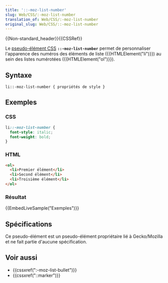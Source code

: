 ```yaml
---
title: '::-moz-list-number'
slug: Web/CSS/:-moz-list-number
translation_of: Web/CSS/:-moz-list-number
original_slug: Web/CSS/::-moz-list-number
---
```

{{Non-standard_header}}{{CSSRef}}

Le [pseudo-élément CSS](/fr/docs/Web/CSS/Pseudo-éléments) **`::-moz-list-number`** permet de personnaliser l'apparence des numéros des éléments de liste ({{HTMLElement("li")}}) au sein des listes numérotées ({{HTMLElement("ol")}}).

## Syntaxe

```
li::-moz-list-number { propriétés de style }
```

## Exemples

### CSS

```css
li::-moz-list-number {
  font-style: italic;
  font-weight: bold;
}
```

### HTML

```html
<ol>
  <li>Premier élément</li>
  <li>Second élément</li>
  <li>Troisième élément</li>
</ol>
```

### Résultat

{{EmbedLiveSample("Exemples")}}

## Spécifications

Ce pseudo-élément est un pseudo-élément propriétaire lié à Gecko/Mozilla et ne fait partie d'aucune spécification.

## Voir aussi

- {{cssxref(":-moz-list-bullet")}}
- {{cssxref("::marker")}}
